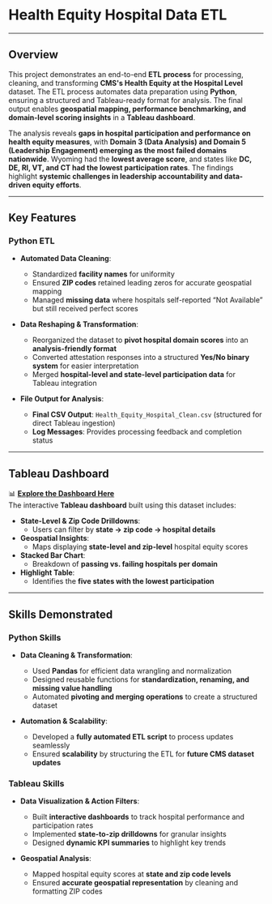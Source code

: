 # **Health Equity Hospital Data ETL**

---

## **Overview**

This project demonstrates an end-to-end **ETL process** for processing, cleaning, and transforming **CMS's Health Equity at the Hospital Level** dataset. The ETL process automates data preparation using **Python**, ensuring a structured and Tableau-ready format for analysis. The final output enables **geospatial mapping, performance benchmarking, and domain-level scoring insights** in a **Tableau dashboard**.

The analysis reveals **gaps in hospital participation and performance on health equity measures**, with **Domain 3 (Data Analysis) and Domain 5 (Leadership Engagement) emerging as the most failed domains nationwide**. Wyoming had the **lowest average score**, and states like **DC, DE, RI, VT, and CT had the lowest participation rates**. The findings highlight **systemic challenges in leadership accountability and data-driven equity efforts**.

---

## **Key Features**

### **Python ETL**
- **Automated Data Cleaning**:
  - Standardized **facility names** for uniformity
  - Ensured **ZIP codes** retained leading zeros for accurate geospatial mapping
  - Managed **missing data** where hospitals self-reported “Not Available” but still received perfect scores

- **Data Reshaping & Transformation**:
  - Reorganized the dataset to **pivot hospital domain scores** into an **analysis-friendly format**
  - Converted attestation responses into a structured **Yes/No binary system** for easier interpretation
  - Merged **hospital-level and state-level participation data** for Tableau integration

- **File Output for Analysis**:
  - **Final CSV Output**: `Health_Equity_Hospital_Clean.csv` (structured for direct Tableau ingestion)
  - **Log Messages**: Provides processing feedback and completion status

---

## **Tableau Dashboard**
📊 **[Explore the Dashboard Here](https://public.tableau.com/shared/C4YX7Z3ZT?:display_count=n&:origin=viz_share_link)**   
The interactive **Tableau dashboard** built using this dataset includes:
- **State-Level & Zip Code Drilldowns**:
  - Users can filter by **state → zip code → hospital details**
- **Geospatial Insights**:
  - Maps displaying **state-level and zip-level** hospital equity scores
- **Stacked Bar Chart**:
  - Breakdown of **passing vs. failing hospitals per domain**
- **Highlight Table**:
  - Identifies the **five states with the lowest participation**

---

## **Skills Demonstrated**

### **Python Skills**
- **Data Cleaning & Transformation**:
  - Used **Pandas** for efficient data wrangling and normalization
  - Designed reusable functions for **standardization, renaming, and missing value handling**
  - Automated **pivoting and merging operations** to create a structured dataset

- **Automation & Scalability**:
  - Developed a **fully automated ETL script** to process updates seamlessly
  - Ensured **scalability** by structuring the ETL for **future CMS dataset updates**

### **Tableau Skills**
- **Data Visualization & Action Filters**:
  - Built **interactive dashboards** to track hospital performance and participation rates
  - Implemented **state-to-zip drilldowns** for granular insights
  - Designed **dynamic KPI summaries** to highlight key trends

- **Geospatial Analysis**:
  - Mapped hospital equity scores at **state and zip code levels**
  - Ensured **accurate geospatial representation** by cleaning and formatting ZIP codes
